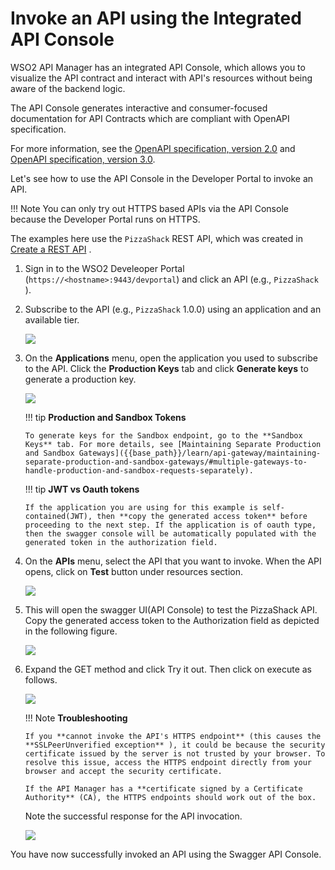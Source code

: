 # Invoke an API using the Integrated API Console

WSO2 API Manager has an integrated API Console, which allows you to visualize the API contract and interact with API's resources without being aware of the backend logic.

The API Console generates interactive and consumer-focused documentation for API Contracts which are compliant with OpenAPI specification.

For more information, see the [OpenAPI specification, version 2.0](https://github.com/swagger-api/swagger-spec/blob/master/versions/2.0.md) and [OpenAPI specification, version 3.0](https://github.com/OAI/OpenAPI-Specification/blob/master/versions/3.0.3.md).

Let's see how to use the API Console in the Developer Portal to invoke an API.

!!! Note
    You can only try out HTTPS based APIs via the API Console because the Developer Portal runs on HTTPS.


The examples here use the `PizzaShack` REST API, which was created in [Create a REST API]({{base_path}}/learn/design-api/create-api/create-a-rest-api/) .

1.  Sign in to the WSO2 Develeoper Portal (`https://<hostname>:9443/devportal`) and click an API (e.g., `PizzaShack` ).

2.  Subscribe to the API (e.g., `PizzaShack` 1.0.0) using an application and an available tier.

    ![]({{base_path}}/assets/img/learn/subscribe-to-api.png)

3.  On the **Applications** menu, open the application you used to subscribe to the API. Click the **Production Keys** tab and click **Generate keys** to generate a production key.

    ![]({{base_path}}/assets/img/learn/generate-keys-production.png)

    !!! tip
        **Production and Sandbox Tokens**

        To generate keys for the Sandbox endpoint, go to the **Sandbox Keys** tab. For more details, see [Maintaining Separate Production and Sandbox Gateways]({{base_path}}/learn/api-gateway/maintaining-separate-production-and-sandbox-gateways/#multiple-gateways-to-handle-production-and-sandbox-requests-separately).

    !!! tip
        **JWT vs Oauth tokens**

        If the application you are using for this example is self-contained(JWT), then **copy the generated access token** before proceeding to the next step. If the application is of oauth type, then the swagger console will be automatically populated with the generated token in the authorization field. 


4.  On the **APIs** menu, select the API that you want to invoke. When the API opens, click on **Test** button under resources section.

    ![]({{base_path}}/assets/img/learn/api-console-test-button.png)

5. This will open the swagger UI(API Console) to test the PizzaShack API. Copy the generated access token to the Authorization field as depicted in the following figure.

    ![]({{base_path}}/assets/img/learn/copy-access-token.png)


6.  Expand the GET method and click Try it out. Then click on execute as follows.
 
    ![]({{base_path}}/assets/img/learn/api-console-execute.png)


    !!! Note
        **Troubleshooting**

        If you **cannot invoke the API's HTTPS endpoint** (this causes the **SSLPeerUnverified exception** ), it could be because the security certificate issued by the server is not trusted by your browser. To resolve this issue, access the HTTPS endpoint directly from your browser and accept the security certificate.
        
        If the API Manager has a **certificate signed by a Certificate Authority** (CA), the HTTPS endpoints should work out of the box.


    Note the successful response for the API invocation. 

    ![]({{base_path}}/assets/img/learn/api-response.png)

You have now successfully invoked an API using the Swagger API Console.
